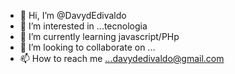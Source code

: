 - 👋 Hi, I’m @DavydEdivaldo
- 👀 I’m interested in ...tecnologia
- 🌱 I’m currently learning javascript/PHp
- 💞️ I’m looking to collaborate on ...
- 📫 How to reach me ...davydedivaldo@gmail.com

<!---
DavydEdivaldo/DavydEdivaldo is a ✨ special ✨ repository because its `README.md` (this file) appears on your GitHub profile.
You can click the Preview link to take a look at your changes.
--->
